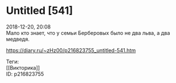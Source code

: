 Untitled [541]
===============

   
 2018-12-20, 20:08   
  Мало кто знает, что у семьи Берберовых было не два льва, а два медведя.   
    
 <https://diary.ru/~zHz00/p216823755_untitled-541.htm>   
   
 Теги:   
 [[Викторика]]   
 ID: p216823755